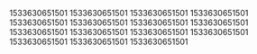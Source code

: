 1533630651501
1533630651501
1533630651501
1533630651501
1533630651501
1533630651501
1533630651501
1533630651501
1533630651501
1533630651501
1533630651501
1533630651501
1533630651501
1533630651501
1533630651501